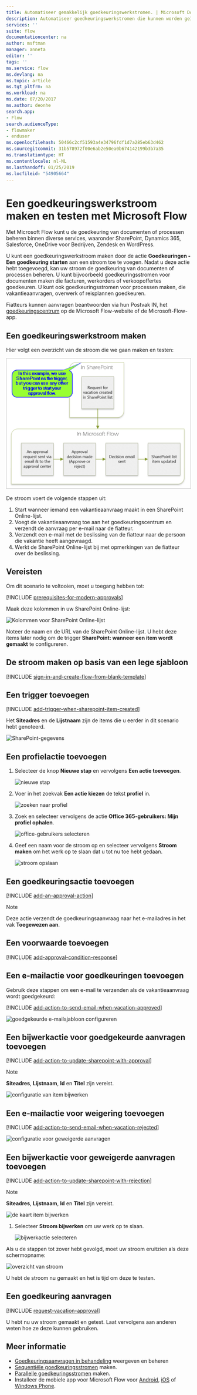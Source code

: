 ```yaml
---
title: Automatiseer gemakkelijk goedkeuringswerkstromen. | Microsoft Docs
description: Automatiseer goedkeuringswerkstromen die kunnen worden geïntegreerd met SharePoint, Dynamics CRM, Salesforce, OneDrive voor Bedrijven, Zendesk of WordPress.
services: ''
suite: flow
documentationcenter: na
author: msftman
manager: anneta
editor: ''
tags: ''
ms.service: flow
ms.devlang: na
ms.topic: article
ms.tgt_pltfrm: na
ms.workload: na
ms.date: 07/20/2017
ms.author: deonhe
search.app:
- Flow
search.audienceType:
- flowmaker
- enduser
ms.openlocfilehash: 50466c2cf51593a4e34796fdf1d7a285eb63d462
ms.sourcegitcommit: 31b578972f00e6ab2e50ea0b674142199b3b7a35
ms.translationtype: HT
ms.contentlocale: nl-NL
ms.lasthandoff: 01/25/2019
ms.locfileid: "54905664"
---
```

# <a name="create-and-test-an-approval-workflow-with-microsoft-flow"></a>Een goedkeuringswerkstroom maken en testen met Microsoft Flow

Met Microsoft Flow kunt u de goedkeuring van documenten of processen beheren binnen diverse services, waaronder SharePoint, Dynamics 365, Salesforce, OneDrive voor Bedrijven, Zendesk en WordPress.

U kunt een goedkeuringswerkstroom maken door de actie **Goedkeuringen - Een goedkeuring starten** aan een stroom toe te voegen. Nadat u deze actie hebt toegevoegd, kan uw stroom de goedkeuring van documenten of processen beheren. U kunt bijvoorbeeld goedkeuringsstromen voor documenten maken die facturen, werkorders of verkoopoffertes goedkeuren. U kunt ook goedkeuringsstromen voor processen maken, die vakantieaanvragen, overwerk of reisplannen goedkeuren.

Fiatteurs kunnen aanvragen beantwoorden via hun Postvak IN, het [goedkeuringscentrum](https://flow.microsoft.com/manage/approvals/received/) op de Microsoft Flow-website of de Microsoft-Flow-app.

## <a name="create-an-approval-flow"></a>Een goedkeuringswerkstroom maken
Hier volgt een overzicht van de stroom die we gaan maken en testen:

   ![overzicht van stroom](./media/modern-approvals/create-flow-overview.png)

De stroom voert de volgende stappen uit:

1. Start wanneer iemand een vakantieaanvraag maakt in een SharePoint Online-lijst.
2. Voegt de vakantieaanvraag toe aan het goedkeuringscentrum en verzendt de aanvraag per e-mail naar de fiatteur.
3. Verzendt een e-mail met de beslissing van de fiatteur naar de persoon die vakantie heeft aangevraagd.
4. Werkt de SharePoint Online-lijst bij met opmerkingen van de fiatteur over de beslissing.

## <a name="prerequisites"></a>Vereisten
Om dit scenario te voltooien, moet u toegang hebben tot:

[!INCLUDE [prerequisites-for-modern-approvals](includes/prerequisites-for-modern-approvals.md)]

Maak deze kolommen in uw SharePoint Online-lijst:

   ![Kolommen voor SharePoint Online-lijst](./media/modern-approvals/sharepoint-list-fields.png)

Noteer de naam en de URL van de SharePoint Online-lijst. U hebt deze items later nodig om de trigger **SharePoint: wanneer een item wordt gemaakt** te configureren.

## <a name="create-your-flow-from-the-blank-template"></a>De stroom maken op basis van een lege sjabloon
[!INCLUDE [sign-in-and-create-flow-from-blank-template](includes/sign-in-and-create-flow-from-blank-template.md)]

## <a name="add-a-trigger"></a>Een trigger toevoegen

[!INCLUDE [add-trigger-when-sharepoint-item-created](includes/add-trigger-when-sharepoint-item-created.md)]

Het **Siteadres** en de **Lijstnaam** zijn de items die u eerder in dit scenario hebt genoteerd.

![SharePoint-gegevens](./media/modern-approvals/select-sharepoint-site-info.png)

## <a name="add-a-profile-action"></a>Een profielactie toevoegen

1. Selecteer de knop **Nieuwe stap** en vervolgens **Een actie toevoegen**.
   
    ![nieuwe stap](./media/modern-approvals/select-sharepoint-add-action.png)
2. Voer in het zoekvak **Een actie kiezen** de tekst **profiel** in.
   
    ![zoeken naar profiel](./media/modern-approvals/search-for-profile.png)
3. Zoek en selecteer vervolgens de actie **Office 365-gebruikers: Mijn profiel ophalen**.
   
    ![office-gebruikers selecteren](./media/modern-approvals/select-my-profile.png)
4. Geef een naam voor de stroom op en selecteer vervolgens **Stroom maken** om het werk op te slaan dat u tot nu toe hebt gedaan.
   
    ![stroom opslaan](./media/modern-approvals/save.png)

## <a name="add-an-approval-action"></a>Een goedkeuringsactie toevoegen

[!INCLUDE [add-an-approval-action](includes/add-an-approval-action.md)]

> [!NOTE]
> Deze actie verzendt de goedkeuringsaanvraag naar het e-mailadres in het vak **Toegewezen aan**.
>
>

## <a name="add-a-condition"></a>Een voorwaarde toevoegen

[!INCLUDE [add-approval-condition-response](includes/add-approval-condition-response.md)]

## <a name="add-an-email-action-for-approvals"></a>Een e-mailactie voor goedkeuringen toevoegen

Gebruik deze stappen om een e-mail te verzenden als de vakantieaanvraag wordt goedgekeurd:

[!INCLUDE [add-action-to-send-email-when-vacation-approved](includes/add-action-to-send-email-when-vacation-approved.md)]

   ![goedgekeurde e-mailsjabloon configureren](./media/sequential-modern-approvals/yes-email-config.png)

## <a name="add-an-update-action-for-approved-requests"></a>Een bijwerkactie voor goedgekeurde aanvragen toevoegen

[!INCLUDE [add-action-to-update-sharepoint-with-approval](includes/add-action-to-update-sharepoint-with-approval.md)]

> [!NOTE]
> **Siteadres**, **Lijstnaam**, **Id** en **Titel** zijn vereist.
>
>

![configuratie van item bijwerken](./media/modern-approvals/configure-update-item.png)

## <a name="add-an-email-action-for-rejections"></a>Een e-mailactie voor weigering toevoegen

[!INCLUDE [add-action-to-send-email-when-vacation-rejected](includes/add-action-to-send-email-when-vacation-rejected.md)]

![configuratie voor geweigerde aanvragen](./media/modern-approvals/configure-rejected-email.png)

## <a name="add-update-action-for-rejected-requests"></a>Een bijwerkactie voor geweigerde aanvragen toevoegen

[!INCLUDE [add-action-to-update-sharepoint-with-rejection](includes/add-action-to-update-sharepoint-with-rejection.md)]

   > [!NOTE]
   > **Siteadres**, **Lijstnaam**, **Id** en **Titel** zijn vereist.
   >
   >

![de kaart item bijwerken](./media/modern-approvals/configure-update-item-no.png)

1. Selecteer **Stroom bijwerken** om uw werk op te slaan.
   
    ![bijwerkactie selecteren](./media/modern-approvals/update.png)

Als u de stappen tot zover hebt gevolgd, moet uw stroom eruitzien als deze schermopname:

![overzicht van stroom](./media/modern-approvals/completed-flow.png)

U hebt de stroom nu gemaakt en het is tijd om deze te testen.

## <a name="request-an-approval"></a>Een goedkeuring aanvragen

[!INCLUDE [request-vacation-approval](includes/request-vacation-approval.md)]

U hebt nu uw stroom gemaakt en getest. Laat vervolgens aan anderen weten hoe ze deze kunnen gebruiken.

## <a name="learn-more"></a>Meer informatie

* [Goedkeuringsaanvragen in behandeling](approve-reject-requests.md) weergeven en beheren
* [Sequentiële goedkeuringsstromen](sequential-modern-approvals.md) maken.
* [Parallelle goedkeuringsstromen](parallel-modern-approvals.md) maken.
* Installeer de mobiele app voor Microsoft Flow voor [Android](https://aka.ms/flowmobiledocsandroid), [iOS](https://aka.ms/flowmobiledocsios) of [Windows Phone](https://aka.ms/flowmobilewindows).
